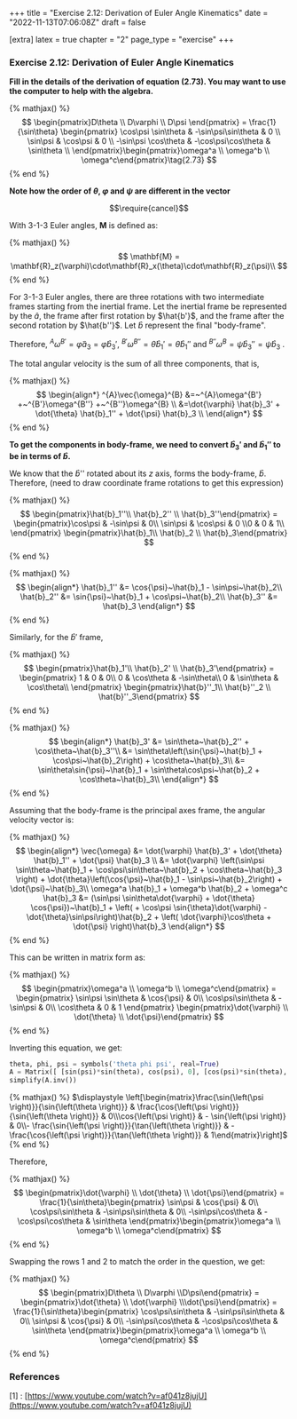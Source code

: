 +++
title = "Exercise 2.12: Derivation of Euler Angle Kinematics"
date = "2022-11-13T07:06:08Z"
draft = false

[extra]
latex = true
chapter = "2"
page_type = "exercise"
+++



### Exercise 2.12: Derivation of Euler Angle Kinematics

**Fill in the details of the derivation of equation (2.73). You may want to use the computer to help with the algebra.**


{% mathjax() %}
$$
\begin{pmatrix}D\theta \\ D\varphi \\ D\psi \end{pmatrix} = \frac{1}{\sin\theta} \begin{pmatrix} 
\cos\psi \sin\theta & -\sin\psi\sin\theta & 0 \\
\sin\psi & \cos\psi & 0 \\
-\sin\psi \cos\theta & -\cos\psi\cos\theta & \sin\theta \\
\end{pmatrix}\begin{pmatrix}\omega^a \\ \omega^b \\ \omega^c\end{pmatrix}\tag{2.73}
$$
{% end %}




**Note how the order of $\theta$, $\varphi$ and $\psi$ are different in the vector**





$$\require{cancel}$$

With 3-1-3 Euler angles, $\mathbf{M}$ is defined as:


{% mathjax() %}
$$
\mathbf{M} = \mathbf{R}_z(\varphi)\cdot\mathbf{R}_x(\theta)\cdot\mathbf{R}_z(\psi)\\
$$
{% end %}



For 3-1-3 Euler angles, there are three rotations with two intermediate frames starting from the inertial frame. Let the inertial frame be represented by the $\hat{a}$, the frame after first rotation by $\hat{b'}$, and the frame after the second rotation by $\hat{b''}$. Let $\hat{b}$ represent the final "body-frame".

Therefore, ${}^{A}\omega^{B'} = \dot{\varphi} \hat{a}_3 = \dot{\varphi} \hat{b}_3'$, $^{B'}\omega^{B''} = \dot{\theta} \hat{b}_1' = \dot{\theta} \hat{b}_1''$ and $^{B''}\omega^{B} = \dot{\psi} \hat{b}_3'' = \dot{\psi} \hat{b}_3$ .


The total angular velocity is the sum of all three components, that is,


{% mathjax() %}
$$
\begin{align*}
^{A}\vec{\omega}^{B} &=~^{A}\omega^{B'} +~^{B'}\omega^{B''} +~^{B''}\omega^{B} \\
                     &=\dot{\varphi} \hat{b}_3' + \dot{\theta} \hat{b}_1'' + \dot{\psi} \hat{b}_3 \\
\end{align*}
$$
{% end %}




**To get the components in body-frame, we need to convert $\hat{b}_3'$ and $\hat{b}_1''$ to be in terms of $\hat{b}$.**

We know that the $\hat{b}$'' rotated about its $z$ axis, forms the body-frame, $\hat{b}$. Therefore, (need to draw coordinate frame rotations to get this expression)


{% mathjax() %}
$$
\begin{pmatrix}\hat{b}_1''\\ \hat{b}_2'' \\ \hat{b}_3''\end{pmatrix} = \begin{pmatrix}\cos\psi & -\sin\psi & 0\\ \sin\psi & \cos\psi & 0 \\0 & 0 & 1\\ \end{pmatrix} \begin{pmatrix}\hat{b}_1\\ \hat{b}_2 \\ \hat{b}_3\end{pmatrix}
$$
{% end %}




{% mathjax() %}
$$
\begin{align*}
\hat{b}_1'' &= \cos{\psi}~\hat{b}_1 - \sin\psi~\hat{b}_2\\
\hat{b}_2'' &= \sin{\psi}~\hat{b}_1 + \cos\psi~\hat{b}_2\\
\hat{b}_3'' &= \hat{b}_3
\end{align*}
$$
{% end %}




Similarly, for the $\hat{b}'$ frame,


{% mathjax() %}
$$
\begin{pmatrix}\hat{b}_1'\\ \hat{b}_2' \\ \hat{b}_3'\end{pmatrix} = \begin{pmatrix}
1 & 0 & 0\\ 
0 & \cos\theta & -\sin\theta\\
0 & \sin\theta & \cos\theta\\
\end{pmatrix} \begin{pmatrix}\hat{b}''_1\\ \hat{b}''_2 \\ \hat{b}''_3\end{pmatrix}
$$
{% end %}




{% mathjax() %}
$$
\begin{align*}
\hat{b}_3' &= \sin\theta~\hat{b}_2'' + \cos\theta~\hat{b}_3''\\
 &= \sin\theta\left(\sin{\psi}~\hat{b}_1 + \cos\psi~\hat{b}_2\right) + \cos\theta~\hat{b}_3\\
 &= \sin\theta\sin{\psi}~\hat{b}_1 + \sin\theta\cos\psi~\hat{b}_2 + \cos\theta~\hat{b}_3\\
\end{align*}
$$
{% end %}





Assuming that the body-frame is the principal axes frame, the angular velocity vector is:

{% mathjax() %}
$$
\begin{align*}
\vec{\omega} &= \dot{\varphi} \hat{b}_3' + \dot{\theta} \hat{b}_1'' + \dot{\psi} \hat{b}_3 \\
 &= \dot{\varphi} \left(\sin\psi \sin\theta~\hat{b}_1 + \cos\psi\sin\theta~\hat{b}_2 + \cos\theta~\hat{b}_3 \right) + \dot{\theta}\left(\cos{\psi}~\hat{b}_1 - \sin\psi~\hat{b}_2\right) + \dot{\psi}~\hat{b}_3\\
\omega^a \hat{b}_1  + \omega^b \hat{b}_2 + \omega^c \hat{b}_3 &= (\sin\psi \sin\theta\dot{\varphi} + \dot{\theta} \cos{\psi})~\hat{b}_1 + \left( + \cos\psi \sin{\theta}\dot{\varphi} - \dot{\theta}\sin\psi\right)\hat{b}_2 + \left( \dot{\varphi}\cos\theta + \dot{\psi} \right)\hat{b}_3
\end{align*}
$$
{% end %}




This can be written in matrix form as:


{% mathjax() %}
$$
\begin{pmatrix}\omega^a \\ \omega^b \\ \omega^c\end{pmatrix} = \begin{pmatrix}
\sin\psi \sin\theta & \cos{\psi} & 0\\
\cos\psi\sin\theta & -\sin\psi & 0\\
\cos\theta & 0 & 1
\end{pmatrix}
\begin{pmatrix}\dot{\varphi} \\ \dot{\theta} \\ \dot{\psi}\end{pmatrix}
$$
{% end %}



Inverting this equation, we get:

```python
theta, phi, psi = symbols('theta phi psi', real=True)
A = Matrix([ [sin(psi)*sin(theta), cos(psi), 0], [cos(psi)*sin(theta), -sin(psi), 0], [cos(theta), 0, 1] ])
simplify(A.inv())
```

{% mathjax() %}
$\displaystyle \left[\begin{matrix}\frac{\sin{\left(\psi \right)}}{\sin{\left(\theta \right)}} & \frac{\cos{\left(\psi \right)}}{\sin{\left(\theta \right)}} & 0\\\cos{\left(\psi \right)} & - \sin{\left(\psi \right)} & 0\\- \frac{\sin{\left(\psi \right)}}{\tan{\left(\theta \right)}} & - \frac{\cos{\left(\psi \right)}}{\tan{\left(\theta \right)}} & 1\end{matrix}\right]$
{% end %}




Therefore,


{% mathjax() %}
$$
\begin{pmatrix}\dot{\varphi} \\ \dot{\theta} \\ \dot{\psi}\end{pmatrix} = \frac{1}{\sin\theta}\begin{pmatrix}
\sin\psi & \cos{\psi} & 0\\
\cos\psi\sin\theta & -\sin\psi\sin\theta & 0\\
-\sin\psi\cos\theta & -\cos\psi\cos\theta & \sin\theta
\end{pmatrix}\begin{pmatrix}\omega^a \\ \omega^b \\ \omega^c\end{pmatrix}
$$
{% end %}




Swapping the rows 1 and 2 to match the order in the question, we get:


{% mathjax() %}
$$
\begin{pmatrix}D\theta \\ D\varphi \\D\psi\end{pmatrix} = \begin{pmatrix}\dot{\theta} \\ \dot{\varphi} \\\dot{\psi}\end{pmatrix} = \frac{1}{\sin\theta}\begin{pmatrix}
\cos\psi\sin\theta & -\sin\psi\sin\theta & 0\\
\sin\psi & \cos{\psi} & 0\\
-\sin\psi\cos\theta & -\cos\psi\cos\theta & \sin\theta
\end{pmatrix}\begin{pmatrix}\omega^a \\ \omega^b \\ \omega^c\end{pmatrix}
$$
{% end %}





### References

[1] : [https://www.youtube.com/watch?v=af041z8jujU](https://www.youtube.com/watch?v=af041z8jujU)
